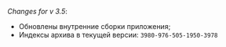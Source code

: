 _Changes for v 3.5_:
- Обновлены внутренние сборки приложения;
- Индексы архива в текущей версии: `3980-976-505-1950-3978`
